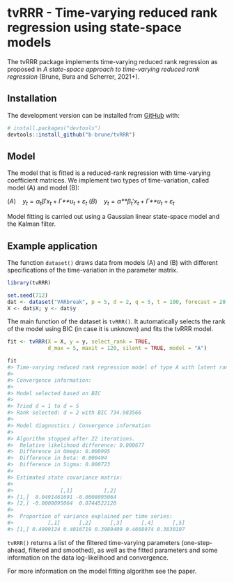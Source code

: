 
<!-- README.md is generated from README.Rmd. Please edit that file -->

# tvRRR - Time-varying reduced rank regression using state-space models

<!-- badges: start -->
<!-- badges: end -->

The tvRRR package implements time-varying reduced rank regression as
proposed in *A state-space approach to time-varying reduced rank
regression* (Brune, Bura and Scherrer, 2021+).

## Installation

The development version can be installed from
[GitHub](https://github.com/) with:

``` r
# install.packages("devtools")
devtools::install_github("b-brune/tvRRR")
```

## Model

The model that is fitted is a reduced-rank regression with time-varying
coefficient matrices. We implement two types of time-variation, called
model (A) and model (B):

(*A*)  *y*<sub>*t*</sub> = *α*<sub>*t*</sub>*β*′*x*<sub>*t*</sub> + *Γ**u*<sub>*t*</sub> + *ε*<sub>*t*</sub>
(*B*)  *y*<sub>*t*</sub> = *α**β*<sub>*t*</sub>′*x*<sub>*t*</sub> + *Γ**u*<sub>*t*</sub> + *ε*<sub>*t*</sub>

Model fitting is carried out using a Gaussian linear state-space model
and the Kalman filter.

## Example application

The function `dataset()` draws data from models (A) and (B) with
different specifications of the time-variation in the parameter matrix.

``` r
library(tvRRR)

set.seed(712)
dat <- dataset("VARbreak", p = 5, d = 2, q = 5, t = 100, forecast = 20, model = "A")
X <- dat$X; y <- dat$y
```

The main function of the dataset is `tvRRR()`. It automatically selects
the rank of the model using BIC (in case it is unknown) and fits the
tvRRR model.

``` r
fit <- tvRRR(X = X, y = y, select_rank = TRUE, 
             d_max = 5, maxit = 120, silent = TRUE, model = "A")

fit
#> Time-varying reduced rank regression model of type A with latent rank d = 2 
#> 
#> Convergence information: 
#> 
#> Model selected based on BIC
#> 
#> Tried d = 1 to d = 5
#> Rank selected: d = 2 with BIC 734.983566
#> 
#> Model diagnostics / Convergence information 
#> 
#> Algorithm stopped after 22 iterations. 
#>  Relative likelihood difference: 0.000677
#>  Difference in Omega: 0.000995
#>  Difference in beta: 0.000494
#>  Difference in Sigma: 0.000723 
#> 
#> Estimated state covariance matrix: 
#> 
#>               [,1]          [,2]
#> [1,]  0.0491461691 -0.0008095064
#> [2,] -0.0008095064  0.0744522120
#> 
#>  Proportion of variance explained per time series: 
#>           [,1]      [,2]      [,3]      [,4]      [,5]
#> [1,] 0.4999124 0.4016719 0.3989409 0.4668974 0.3830107
```

`tvRRR()` returns a list of the filtered time-varying parameters
(one-step-ahead, filtered and smoothed), as well as the fitted
parameters and some information on the data log-likelihood and
convergence.

For more information on the model fitting algorithm see the paper.
